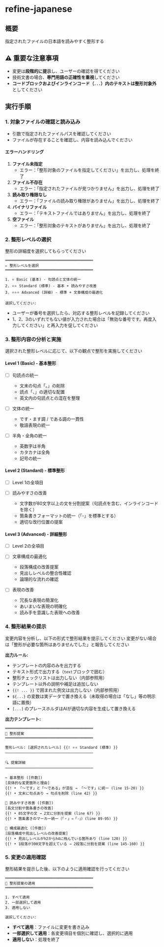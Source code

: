 # refine-japanese

## 概要

指定されたファイルの日本語を読みやすく整形する

## ⚠️ 重要な注意事項

- 変更は**段階的に提示**し、ユーザーの確認を得てください
- 技術文書の場合、**専門用語の正確性を重視**してください
- **コードブロックおよびインラインコード（`...`）内のテキストは整形対象外**としてください

## 実行手順

### 1. 対象ファイルの確認と読み込み

- 引数で指定されたファイルパスを確認してください
- ファイルが存在することを確認し、内容を読み込んでください

#### エラーハンドリング

1. **ファイル未指定**
   - エラー：「整形対象のファイルを指定してください」を出力し、処理を終了
2. **ファイル不存在**
   - エラー：「指定されたファイルが見つかりません」を出力し、処理を終了
3. **読み取り権限なし**
   - エラー：「ファイルの読み取り権限がありません」を出力し、処理を終了
4. **バイナリファイル**
   - エラー：「テキストファイルではありません」を出力し、処理を終了
5. **空ファイル**
   - エラー：「整形対象のテキストがありません」を出力し、処理を終了

### 2. 整形レベルの選択

整形の詳細度を選択してもらってください

```text
════════════════════════════════════════
✏️ 整形レベルを選択
════════════════════════════════════════

1. ⭐ Basic (基本) - 句読点と文体の統一
2. ⭐⭐ Standard (標準) - 基本 + 読みやすさ改善
3. ⭐⭐⭐ Advanced (詳細) - 標準 + 文章構成の最適化

選択してください:
```

- ユーザーが番号を選択したら、対応する整形レベルを記録してください
- 1、2、3のいずれでもない値が入力された場合は「無効な番号です。再度入力してください」と再入力を促してください

### 3. 整形内容の分析と実施

選択された整形レベルに応じて、以下の観点で整形を実施してください

#### Level 1 (Basic) - 基本整形

- [ ] 句読点の統一
  - 文末の句点「。」の削除
  - 読点「、」の適切な配置
  - 英文内の句読点との混在を整理

- [ ] 文体の統一
  - です・ます調 / である調の一貫性
  - 敬語表現の統一

- [ ] 半角・全角の統一
  - 英数字は半角
  - カタカナは全角
  - 記号の統一

#### Level 2 (Standard) - 標準整形

- [ ] Level 1の全項目

- [ ] 読みやすさの改善
  - 文字数が80文字以上の文を分割提案（句読点を含む、インラインコードを除く）
  - 箇条書きフォーマットの統一（「-」を標準とする）
  - 適切な改行位置の提案

#### Level 3 (Advanced) - 詳細整形

- [ ] Level 2の全項目

- [ ] 文章構成の最適化
  - 段落構成の改善提案
  - 見出しレベルの整合性確認
  - 論理的な流れの確認

- [ ] 表現の改善
  - 冗長な表現の簡潔化
  - あいまいな表現の明確化
  - 読み手を意識した表現への改善

### 4. 整形結果の提示

変更内容を分析し、以下の形式で整形結果を提示してください
変更がない場合は「整形が必要な箇所はありませんでした」と報告してください

**出力ルール:**

- テンプレートの内容のみを出力する
- テキスト形式で出力する（```text```ブロックで囲む）
- 整形チェックリストは出力しない（内部参照用）
- テンプレート以外の説明や補足は追加しない
- `{{! ... }}` で囲まれた例文は出力しない（内部参照用）
- `${...}` の変数は実データで置き換える（未取得の場合は「なし」等の明示語に置換）
- `[...]` のプレースホルダはAIが適切な内容を生成して置き換える

**出力テンプレート:**

```text
════════════════════════════════════════
📝 整形提案
════════════════════════════════════════

整形レベル: [選択されたレベル] {{! ⭐⭐ Standard (標準) }}
────────────────────────────────────────

🔍 提案詳細
────────────────────────────────────────

✂️ 基本整形 ([件数])
[具体的な変更箇所と理由]
{{! • 「〜です」と「〜である」が混在 → 「〜です」に統一 (line 15-20) }}
{{! • 文末に句点あり → 句点を削除 (line 42) }}

📐 読みやすさ改善 ([件数])
[長文分割や箇条書きの改善]
{{! • 85文字の文 → 2文に分割を提案 (line 67) }}
{{! • 箇条書きのマーカー統一（「・」→「-」）(line 89-95) }}

🎯 構成最適化 ([件数])
[段落構成や見出しレベルの改善提案]
{{! • 見出しレベルがh2からh4に飛んでいる箇所あり (line 120) }}
{{! • 1段落が300文字を超えている → 2段落に分割を提案 (line 145-160) }}
```

### 5. 変更の適用確認

整形結果を提示した後、以下のように適用確認を行ってください

```text
════════════════════════════════════════
💾 整形提案の適用
════════════════════════════════════════

1. すべて適用
2. 一部選択して適用
3. 適用しない

選択してください:
```

- **すべて適用**：ファイルに変更を書き込み
- **一部選択して適用**：各変更項目を個別に確認し、選択的に適用
- **適用しない**：処理を終了
